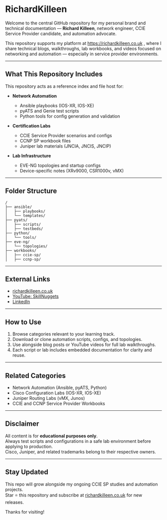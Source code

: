 # RichardKilleen

Welcome to the central GitHub repository for my personal brand and technical documentation — **Richard Killeen**, network engineer, CCIE Service Provider candidate, and automation advocate.

This repository supports my platform at https://richardkilleen.co.uk , where I share technical blogs, walkthroughs, lab workbooks, and videos focused on networking and automation — especially in service provider environments.

---

##  What This Repository Includes

This repository acts as a reference index and file host for:

- **Network Automation**
  - Ansible playbooks (IOS-XR, IOS-XE)
  - pyATS and Genie test scripts
  - Python tools for config generation and validation

- **Certification Labs**
  - CCIE Service Provider scenarios and configs
  - CCNP SP workbook files
  - Juniper lab materials (JNCIA, JNCIS, JNCIP)

- **Lab Infrastructure**
  - EVE-NG topologies and startup configs
  - Device-specific notes (XRv9000, CSR1000v, vMX)

---

##  Folder Structure

```
/
├── ansible/
│   ├── playbooks/
│   └── templates/
├── pyats/
│   ├── scripts/
│   ├── testbeds/
├── python/
│   └── tools/
├── eve-ng/
│   └── topologies/
├── workbooks/
│   ├── ccie-sp/
│   ├── ccnp-sp/

```

---

##  External Links

-  [richardkilleen.co.uk](https://richardkilleen.co.uk)
-  [YouTube: SkillNuggets](https://www.youtube.com/@SkillNuggets)
-  [LinkedIn](https://www.linkedin.com/in/richard-killeen-81aa3695/)


---

##  How to Use

1. Browse categories relevant to your learning track.
2. Download or clone automation scripts, configs, and topologies.
3. Use alongside blog posts or YouTube videos for full lab walkthroughs.
4. Each script or lab includes embedded documentation for clarity and reuse.

---

##  Related Categories

- Network Automation (Ansible, pyATS, Python)
- Cisco Configuration Labs (IOS-XR, IOS-XE)
- Juniper Routing Labs (vMX, Junos)
- CCIE and CCNP Service Provider Workbooks

---

##  Disclaimer

All content is for **educational purposes only**.  
Always test scripts and configurations in a safe lab environment before applying to production.  
Cisco, Juniper, and related trademarks belong to their respective owners.

---

##  Stay Updated

This repo will grow alongside my ongoing CCIE SP studies and automation projects.  
Star ⭐ this repository and subscribe at [richardkilleen.co.uk](https://richardkilleen.co.uk) for new releases.

Thanks for visiting!
